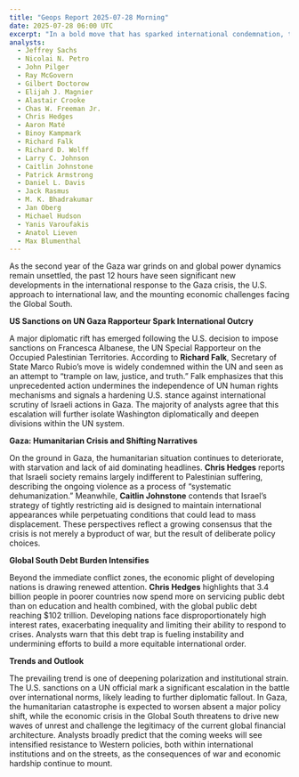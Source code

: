 ```yaml
---
title: "Geops Report 2025-07-28 Morning"
date: 2025-07-28 06:00 UTC
excerpt: "In a bold move that has sparked international condemnation, the United States has imposed sanctions on Francesca Albanese, the UN Special Rapporteur on the Occupied Palestinian Territories, marking a significant escalation in its stance against global scrutiny of Israeli actions in Gaza and further isolating Washington on the world stage."
analysts:
  - Jeffrey Sachs
  - Nicolai N. Petro
  - John Pilger
  - Ray McGovern
  - Gilbert Doctorow
  - Elijah J. Magnier
  - Alastair Crooke
  - Chas W. Freeman Jr.
  - Chris Hedges
  - Aaron Maté
  - Binoy Kampmark
  - Richard Falk
  - Richard D. Wolff
  - Larry C. Johnson
  - Caitlin Johnstone
  - Patrick Armstrong
  - Daniel L. Davis
  - Jack Rasmus
  - M. K. Bhadrakumar
  - Jan Oberg
  - Michael Hudson
  - Yanis Varoufakis
  - Anatol Lieven
  - Max Blumenthal
---
```


As the second year of the Gaza war grinds on and global power dynamics remain unsettled, the past 12 hours have seen significant new developments in the international response to the Gaza crisis, the U.S. approach to international law, and the mounting economic challenges facing the Global South.

**US Sanctions on UN Gaza Rapporteur Spark International Outcry**

A major diplomatic rift has emerged following the U.S. decision to impose sanctions on Francesca Albanese, the UN Special Rapporteur on the Occupied Palestinian Territories. According to **Richard Falk**, Secretary of State Marco Rubio’s move is widely condemned within the UN and seen as an attempt to “trample on law, justice, and truth.” Falk emphasizes that this unprecedented action undermines the independence of UN human rights mechanisms and signals a hardening U.S. stance against international scrutiny of Israeli actions in Gaza. The majority of analysts agree that this escalation will further isolate Washington diplomatically and deepen divisions within the UN system.

**Gaza: Humanitarian Crisis and Shifting Narratives**

On the ground in Gaza, the humanitarian situation continues to deteriorate, with starvation and lack of aid dominating headlines. **Chris Hedges** reports that Israeli society remains largely indifferent to Palestinian suffering, describing the ongoing violence as a process of “systematic dehumanization.” Meanwhile, **Caitlin Johnstone** contends that Israel’s strategy of tightly restricting aid is designed to maintain international appearances while perpetuating conditions that could lead to mass displacement. These perspectives reflect a growing consensus that the crisis is not merely a byproduct of war, but the result of deliberate policy choices.

**Global South Debt Burden Intensifies**

Beyond the immediate conflict zones, the economic plight of developing nations is drawing renewed attention. **Chris Hedges** highlights that 3.4 billion people in poorer countries now spend more on servicing public debt than on education and health combined, with the global public debt reaching $102 trillion. Developing nations face disproportionately high interest rates, exacerbating inequality and limiting their ability to respond to crises. Analysts warn that this debt trap is fueling instability and undermining efforts to build a more equitable international order.

**Trends and Outlook**

The prevailing trend is one of deepening polarization and institutional strain. The U.S. sanctions on a UN official mark a significant escalation in the battle over international norms, likely leading to further diplomatic fallout. In Gaza, the humanitarian catastrophe is expected to worsen absent a major policy shift, while the economic crisis in the Global South threatens to drive new waves of unrest and challenge the legitimacy of the current global financial architecture. Analysts broadly predict that the coming weeks will see intensified resistance to Western policies, both within international institutions and on the streets, as the consequences of war and economic hardship continue to mount.
